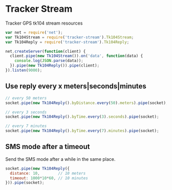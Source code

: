 # Tracker Stream

Tracker GPS tk104 stream resources

```js
var net = require('net');
var Tk104Stream = require('tracker-stream').Tk104Stream;
var Tk104Reply = require('tracker-stream').Tk104Reply;

net.createServer(function(client) {
  client.pipe(new Tk104Stream()).on('data', function(data) {
    console.log(JSON.parse(data));
  }).pipe(new Tk104Reply()).pipe(client);
}).listen(9000);
```

## Use reply every x meters|seconds|minutes

```js
// every 50 meters
socket.pipe(new Tk104Reply().byDistance.every(50).meters).pipe(socket);

// every 3 seconds
socket.pipe(new Tk104Reply().byTime.every(3).seconds).pipe(socket);

// every 7 minutes
socket.pipe(new Tk104Reply().byTime.every(7).minutes).pipe(socket);
```

## SMS mode after a timeout

Send the SMS mode after a while in the same place.

```js
socket.pipe(new Tk104Reply({
  distance: 10,        // 10 meters
  timeout: 1000*10*60, // 10 minutes
})).pipe(socket);
```

